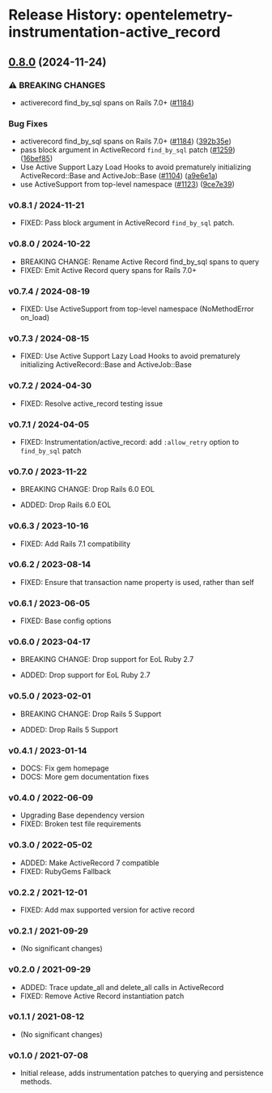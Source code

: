 # Release History: opentelemetry-instrumentation-active_record

## [0.8.0](https://github.com/open-telemetry/opentelemetry-ruby-contrib/compare/opentelemetry-instrumentation-active_record/v0.7.2...opentelemetry-instrumentation-active_record/v0.8.0) (2024-11-24)


### ⚠ BREAKING CHANGES

* activerecord find_by_sql spans on Rails 7.0+ ([#1184](https://github.com/open-telemetry/opentelemetry-ruby-contrib/issues/1184))

### Bug Fixes

* activerecord find_by_sql spans on Rails 7.0+ ([#1184](https://github.com/open-telemetry/opentelemetry-ruby-contrib/issues/1184)) ([392b35e](https://github.com/open-telemetry/opentelemetry-ruby-contrib/commit/392b35e78eddef5970e39e13e4cfbcbbaceb6878))
* pass block argument in ActiveRecord `find_by_sql` patch ([#1259](https://github.com/open-telemetry/opentelemetry-ruby-contrib/issues/1259)) ([16bef85](https://github.com/open-telemetry/opentelemetry-ruby-contrib/commit/16bef8547c533e8691ef446244ba6603650e4018))
* Use Active Support Lazy Load Hooks to avoid prematurely initializing ActiveRecord::Base and ActiveJob::Base ([#1104](https://github.com/open-telemetry/opentelemetry-ruby-contrib/issues/1104)) ([a9e6e1a](https://github.com/open-telemetry/opentelemetry-ruby-contrib/commit/a9e6e1a898f89ac6574a85f3f64429fbf4b457db))
* use ActiveSupport from top-level namespace ([#1123](https://github.com/open-telemetry/opentelemetry-ruby-contrib/issues/1123)) ([9ce7e39](https://github.com/open-telemetry/opentelemetry-ruby-contrib/commit/9ce7e3932293259e6c82cbf008722b57e4e7b41c))

### v0.8.1 / 2024-11-21

* FIXED: Pass block argument in ActiveRecord `find_by_sql` patch.

### v0.8.0 / 2024-10-22

* BREAKING CHANGE: Rename Active Record find_by_sql spans to query
* FIXED: Emit Active Record query spans for Rails 7.0+

### v0.7.4 / 2024-08-19

* FIXED: Use ActiveSupport from top-level namespace (NoMethodError on_load)

### v0.7.3 / 2024-08-15

* FIXED: Use Active Support Lazy Load Hooks to avoid prematurely initializing ActiveRecord::Base and ActiveJob::Base

### v0.7.2 / 2024-04-30

* FIXED: Resolve active_record testing issue

### v0.7.1 / 2024-04-05

* FIXED: Instrumentation/active_record: add `:allow_retry` option to `find_by_sql` patch

### v0.7.0 / 2023-11-22

* BREAKING CHANGE: Drop Rails 6.0 EOL

* ADDED: Drop Rails 6.0 EOL

### v0.6.3 / 2023-10-16

* FIXED: Add Rails 7.1 compatibility

### v0.6.2 / 2023-08-14

* FIXED: Ensure that transaction name property is used, rather than self

### v0.6.1 / 2023-06-05

* FIXED: Base config options

### v0.6.0 / 2023-04-17

* BREAKING CHANGE: Drop support for EoL Ruby 2.7

* ADDED: Drop support for EoL Ruby 2.7

### v0.5.0 / 2023-02-01

* BREAKING CHANGE: Drop Rails 5 Support

* ADDED: Drop Rails 5 Support

### v0.4.1 / 2023-01-14

* DOCS: Fix gem homepage
* DOCS: More gem documentation fixes

### v0.4.0 / 2022-06-09

* Upgrading Base dependency version
* FIXED: Broken test file requirements

### v0.3.0 / 2022-05-02

* ADDED: Make ActiveRecord 7 compatible
* FIXED: RubyGems Fallback

### v0.2.2 / 2021-12-01

* FIXED: Add max supported version for active record

### v0.2.1 / 2021-09-29

* (No significant changes)

### v0.2.0 / 2021-09-29

* ADDED: Trace update_all and delete_all calls in ActiveRecord
* FIXED: Remove Active Record instantiation patch

### v0.1.1 / 2021-08-12

* (No significant changes)

### v0.1.0 / 2021-07-08

* Initial release, adds instrumentation patches to querying and persistence methods.
